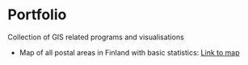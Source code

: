 # Portfolio
Collection of GIS related programs and visualisations
  - Map of all postal areas in Finland with basic statistics: [Link to map](https://mattikat.github.io/Portfolio/Postal_areas.html)
